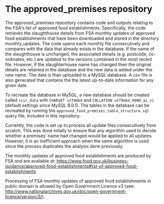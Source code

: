 # The approved_premises repository

The approved_premises repository contains code and outputs relating to the FSA's list of approved food establishments. Specifically, the code retrieves the slaughthouse details from FSA monthly updates of approved food establishments that have been downloaded and stored in the directory monthly_updates. The code opens each monthly file consecutively and compares with the data that already exists in the database. If the name of the slaughthouse is unchanged, the associated details (e.g. postcode, co-ordinates, etc.) are updated to the versions contained in the most recent file. However, if the slaughterhouse name has changed then the original details are retained in the database and the new data is added under the new name. The data is than uploaded to a MySQL database. A csv file is also generated that contains the the latest up-to-date information for any given date.

To recreate the database in MySQL, a new database should be created called `ccir_data` with `CHARSET utf8mb4` and `COLLATION utf8mb4_0900_ai_ci` (default settings since MySQL 8.0.1). The tables in the database can be recreated by running the `approved_food_premises_table_structure.sql` query file, included in this repository.

Currently, the code is set up to process all update files consecutively from scratch. This was done intially to ensure that any algorithm used to decide whether a premises' name had changed would be applied to all updates. However, it is an inefficient approach when the same algorithm is used since the process duplicates the analysis done previously.

The monthly updates of approved food establishments are produced by FSA and are available at: https://www.food.gov.uk/business-guidance/approved-food-establishments#list-of-approved-food-establishments.

Processing of FSA monthly updates of approved food establishments in public domain is allowed by Open Government Licence v3 (see: http://www.nationalarchives.gov.uk/doc/open-government-licence/version/3/).
